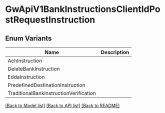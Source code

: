 # GwApiV1BankInstructionsClientIdPostRequestInstruction

## Enum Variants

| Name | Description |
|---- | -----|
| AchInstruction |  |
| DeleteBankInstruction |  |
| EddaInstruction |  |
| PredefinedDestinationInstruction |  |
| TraditionalBankInstructionVerification |  |

[[Back to Model list]](../README.md#documentation-for-models) [[Back to API list]](../README.md#documentation-for-api-endpoints) [[Back to README]](../README.md)


